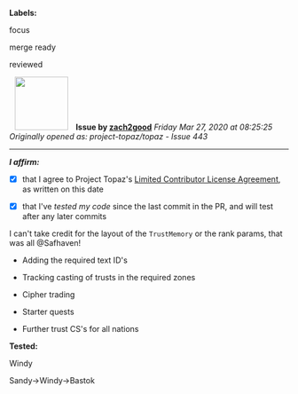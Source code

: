 **Labels:**

focus

merge ready

reviewed



<a href="https://github.com/zach2good"><img src="https://avatars3.githubusercontent.com/u/1389729?v=4" width="96" height="96" hspace="10"></img></a> **Issue by [zach2good](https://github.com/zach2good)**
_Friday Mar 27, 2020 at 08:25:25_
_Originally opened as: project-topaz/topaz - Issue 443_

----

<!-- place 'x' mark between square [] brackets to affirm: -->
**_I affirm:_**
- [x] that I agree to Project Topaz's [Limited Contributor License Agreement](http://project-topaz.com/blob/release/CONTRIBUTOR_AGREEMENT.md), as written on this date
- [x] that I've _tested my code_ since the last commit in the PR, and will test after any later commits

I can't take credit for the layout of the `TrustMemory` or the rank params, that was all @Safhaven!

- Adding the required text ID's
- Tracking casting of trusts in the required zones
- Cipher trading
- Starter quests
- Further trust CS's for all nations

**Tested:**
Windy
Sandy->Windy->Bastok

